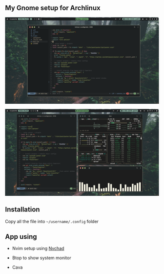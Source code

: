 ## My Gnome setup for Archlinux

![pic1](./sc1.png)

![pic2](./sc2.png)

## Installation

Copy all the file into `~/username/.config` folder

## App using

- Nvim setup using [Nvchad](https://nvchad.com/quickstart/install)

- Btop to show system monitor

- Cava

